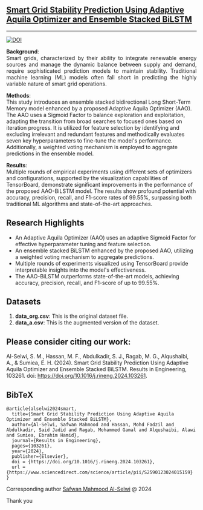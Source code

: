 <h2> <a href="https://doi.org/10.1016/j.rineng.2024.103261" target="_blank">Smart Grid Stability Prediction Using Adaptive Aquila Optimizer and Ensemble Stacked BiLSTM</h2>

---

<a href="https://doi.org/10.1016/j.rineng.2024.103261" target="_blank">
    <img src="https://img.shields.io/badge/DOI-10.1016/j.rineng.2024.103261-blue" alt="DOI">
</a>

<br>

<p style="text-align: justify;">
<b>Background</b>:<br>
Smart grids, characterized by their ability to integrate renewable energy sources and manage the dynamic balance between supply and demand, require sophisticated prediction models to maintain stability. Traditional machine learning (ML) models often fall short in predicting the highly variable nature of smart grid operations.

<b>Methods</b>:<br>
This study introduces an ensemble stacked bidirectional Long Short-Term Memory model enhanced by a proposed Adaptive Aquila Optimizer (AAO). The AAO uses a Sigmoid Factor to balance exploration and exploitation, adapting the transition from broad searches to focused ones based on iteration progress. It is utilized for feature selection by identifying and excluding irrelevant and redundant features and methodically evaluates seven key hyperparameters to fine-tune the model's performance. Additionally, a weighted voting mechanism is employed to aggregate predictions in the ensemble model.

<b>Results</b>:<br>
Multiple rounds of empirical experiments using different sets of optimizers and configurations, supported by the visualization capabilities of TensorBoard, demonstrate significant improvements in the performance of the proposed AAO-BiLSTM model. The results show profound potential with accuracy, precision, recall, and F1-score rates of 99.55%, surpassing both traditional ML algorithms and state-of-the-art approaches.
</p>

## Research Highlights
* An Adaptive Aquila Optimizer (AAO) uses an adaptive Sigmoid Factor for effective hyperparameter tuning and feature selection.
* An ensemble stacked BiLSTM enhanced by the proposed AAO, utilizing a weighted voting mechanism to aggregate predictions.
* Multiple rounds of experiments visualized using TensorBoard provide interpretable insights into the model's effectiveness.
* The AAO-BiLSTM outperforms state-of-the-art models, achieving accuracy, precision, recall, and F1-score of up to 99.55%.


## Datasets

<ol>
  <li><b>data_org.csv</b>: This is the original dataset file.</li>
  <li><b>data_a.csv</b>: This is the augmented version of the dataset.</li>
</ol>


## Please consider citing our work:
Al-Selwi, S. M., Hassan, M. F., Abdulkadir, S. J., Ragab, M. G., Alqushaibi, A., & Sumiea, E. H. (2024). Smart Grid Stability Prediction Using Adaptive Aquila Optimizer and Ensemble Stacked BiLSTM. Results in Engineering, 103261. doi: https://doi.org/10.1016/j.rineng.2024.103261.
<br>

## BibTeX
```
@article{alselwi2024smart,
  title={Smart Grid Stability Prediction Using Adaptive Aquila Optimizer and Ensemble Stacked BiLSTM},
  author={Al-Selwi, Safwan Mahmood and Hassan, Mohd Fadzil and Abdulkadir, Said Jadid and Ragab, Mohammed Gamal and Alqushaibi, Alawi and Sumiea, Ebrahim Hamid},
  journal={Results in Engineering},
  pages={103261},
  year={2024},
  publisher={Elsevier},
  doi = {https://doi.org/10.1016/j.rineng.2024.103261},
  url = {https://www.sciencedirect.com/science/article/pii/S2590123024015159}
}
```


Corresponding author [Safwan Mahmood Al-Selwi](mailto:saf1.alselwi@gmail.com?Subject=RNN_LSTM_SLR) @ 2024

Thank you
